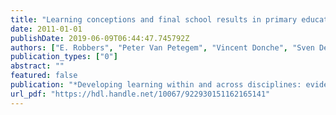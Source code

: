 ```yaml
---
title: "Learning conceptions and final school results in primary education"
date: 2011-01-01
publishDate: 2019-06-09T06:44:47.745792Z
authors: ["E. Robbers", "Peter Van Petegem", "Vincent Donche", "Sven De Maeyer"]
publication_types: ["0"]
abstract: ""
featured: false
publication: "*Developing learning within and across disciplines: evidence from research and practice : proceedings of the 16th Annual conference of education , learning, styles, individual differences network / Vanthournout, G. [edit.]; e.a.*"
url_pdf: "https://hdl.handle.net/10067/922930151162165141"
---
```


